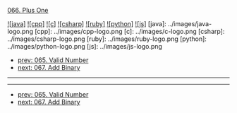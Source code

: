 [066. Plus One](https://leetcode.com/problems/plus-one/)

[![java]](../java/066-plus-one.md)
[![cpp]](../cpp/066-plus-one.md)
[![c]](../c/066-plus-one.md)
[![csharp]](../csharp/066-plus-one.md)
[![ruby]](../ruby/066-plus-one.md)
[![python]](../python/066-plus-one.md)
[![js]](../js/066-plus-one.md)
[java]: ../images/java-logo.png
[cpp]: ../images/cpp-logo.png
[c]: ../images/c-logo.png
[csharp]: ../images/csharp-logo.png
[ruby]: ../images/ruby-logo.png
[python]: ../images/python-logo.png
[js]: ../images/js-logo.png

- [prev: 065. Valid Number](065-valid-number.md)
- [next: 067. Add Binary](067-add-binary.md)

---



---

- [prev: 065. Valid Number](065-valid-number.md)
- [next: 067. Add Binary](067-add-binary.md)
